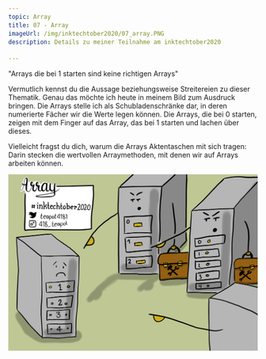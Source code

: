 ```yaml
---
topic: Array
title: 07 - Array
imageUrl: /img/inktechtober2020/07_array.PNG
description: Details zu meiner Teilnahme am inktechtober2020

---
```


"Arrays die bei 1 starten sind keine richtigen Arrays"

Vermutlich kennst du die Aussage beziehungsweise Streitereien zu dieser Thematik. Genau das möchte ich heute in meinem Bild zum Ausdruck bringen. Die Arrays stelle ich als Schubladenschränke dar, in deren numerierte Fächer wir die Werte legen können. Die Arrays, die bei 0 starten, zeigen mit dem Finger auf das Array, das bei 1 starten und lachen über dieses.

Vielleicht fragst du dich, warum die Arrays Aktentaschen mit sich tragen: Darin stecken die wertvollen Arraymethoden, mit denen wir auf Arrays arbeiten können.

![07 Array](/img/inktechtober2020/07_array.PNG)
